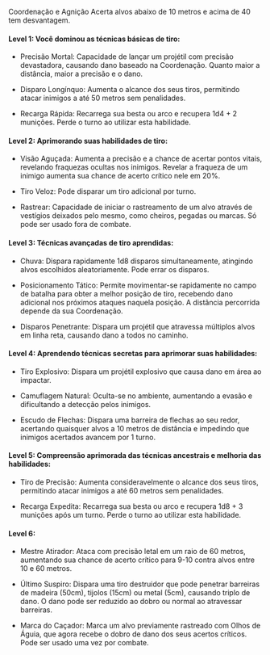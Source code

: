 Coordenação e Agnição
Acerta alvos abaixo de 10 metros e acima de 40 tem desvantagem.
#### Level 1: Você dominou as técnicas básicas de tiro:

- Precisão Mortal: Capacidade de lançar um projétil com precisão devastadora, causando dano baseado na Coordenação. Quanto maior a distância, maior a precisão e o dano.
	
- Disparo Longínquo: Aumenta o alcance dos seus tiros, permitindo atacar inimigos a até 50 metros sem penalidades.
	
- Recarga Rápida: Recarrega sua besta ou arco e recupera 1d4 + 2 munições. Perde o turno ao utilizar esta habilidade.

#### Level 2: Aprimorando suas habilidades de tiro:

- Visão Aguçada: Aumenta a precisão e a chance de acertar pontos vitais, revelando fraquezas ocultas nos inimigos. Revelar a fraqueza de um inimigo aumenta sua chance de acerto crítico nele em 20%.
	
- Tiro Veloz: Pode disparar um tiro adicional por turno.
	
- Rastrear: Capacidade de iniciar o rastreamento de um alvo através de vestígios deixados pelo mesmo, como cheiros, pegadas ou marcas. Só pode ser usado fora de combate.

#### Level 3: Técnicas avançadas de tiro aprendidas:

- Chuva: Dispara rapidamente 1d8 disparos simultaneamente, atingindo alvos escolhidos aleatoriamente. Pode errar os disparos.
	
- Posicionamento Tático: Permite movimentar-se rapidamente no campo de batalha para obter a melhor posição de tiro, recebendo dano adicional nos próximos ataques naquela posição. A distância percorrida depende da sua Coordenação.
	
- Disparos Penetrante: Dispara um projétil que atravessa múltiplos alvos em linha reta, causando dano a todos no caminho.

#### Level 4: Aprendendo técnicas secretas para aprimorar suas habilidades:

- Tiro Explosivo: Dispara um projétil explosivo que causa dano em área ao impactar.
	
- Camuflagem Natural: Oculta-se no ambiente, aumentando a evasão e dificultando a detecção pelos inimigos.
	
- Escudo de Flechas: Dispara uma barreira de flechas ao seu redor, acertando quaisquer alvos a 10 metros de distância e impedindo que inimigos acertados avancem por 1 turno.

#### Level 5: Compreensão aprimorada das técnicas ancestrais e melhoria das habilidades:

- Tiro de Precisão: Aumenta consideravelmente o alcance dos seus tiros, permitindo atacar inimigos a até 60 metros sem penalidades.
	
- Recarga Expedita: Recarrega sua besta ou arco e recupera 1d8 + 3 munições após um turno. Perde o turno ao utilizar esta habilidade.

#### Level 6:

- Mestre Atirador: Ataca com precisão letal em um raio de 60 metros, aumentando sua chance de acerto crítico para 9-10 contra alvos entre 10 e 60 metros.
	
- Último Suspiro: Dispara uma tiro destruidor que pode penetrar barreiras de madeira (50cm), tijolos (15cm) ou metal (5cm), causando triplo de dano. O dano pode ser reduzido ao dobro ou normal ao atravessar barreiras.
	
- Marca do Caçador: Marca um alvo previamente rastreado com Olhos de Águia, que agora recebe o dobro de dano dos seus acertos críticos. Pode ser usado uma vez por combate.